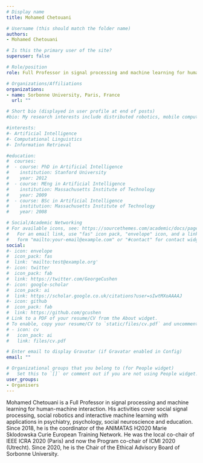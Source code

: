 ```yaml
---
# Display name
title: Mohamed Chetouani

# Username (this should match the folder name)
authors:
- Mohamed Chetouani

# Is this the primary user of the site?
superuser: false

# Role/position
role: Full Professor in signal processing and machine learning for human-machine interaction

# Organizations/Affiliations
organizations:
- name: Sorbonne University, Paris, France
  url: ""

# Short bio (displayed in user profile at end of posts)
#bio: My research interests include distributed robotics, mobile computing and programmable matter.

#interests:
#- Artificial Intelligence
#- Computational Linguistics
#- Information Retrieval

#education:
#  courses:
#  - course: PhD in Artificial Intelligence
#    institution: Stanford University
#    year: 2012
#  - course: MEng in Artificial Intelligence
#    institution: Massachusetts Institute of Technology
#    year: 2009
#  - course: BSc in Artificial Intelligence
#    institution: Massachusetts Institute of Technology
#    year: 2008

# Social/Academic Networking
# For available icons, see: https://sourcethemes.com/academic/docs/page-builder/#icons
#   For an email link, use "fas" icon pack, "envelope" icon, and a link in the
#   form "mailto:your-email@example.com" or "#contact" for contact widget.
social:
#- icon: envelope
#  icon_pack: fas
#  link: 'mailto:test@example.org'
#- icon: twitter
#  icon_pack: fab
#  link: https://twitter.com/GeorgeCushen
#- icon: google-scholar
#  icon_pack: ai
#  link: https://scholar.google.co.uk/citations?user=sIwtMXoAAAAJ
#- icon: github
#  icon_pack: fab
#  link: https://github.com/gcushen
# Link to a PDF of your resume/CV from the About widget.
# To enable, copy your resume/CV to `static/files/cv.pdf` and uncomment the lines below.
# - icon: cv
#   icon_pack: ai
#   link: files/cv.pdf

# Enter email to display Gravatar (if Gravatar enabled in Config)
email: ""

# Organizational groups that you belong to (for People widget)
#   Set this to `[]` or comment out if you are not using People widget.
user_groups:
- Organisers
---
```


Mohamed Chetouani is a Full Professor in signal processing and machine learning for human-machine interaction. His activities cover social signal processing, social robotics and interactive machine learning with applications in psychiatry, psychology, social neuroscience and education. Since 2018, he is the coordinator of the ANIMATAS H2020 Marie Sklodowska Curie European Training Network. He was the local co-chair of IEEE ICRA 2020 (Paris) and now the Program co-chair of ICMI 2020 (Utrecht). Since 2020, he is the Chair of the Ethical Advisory Board of Sorbonne University.
 

